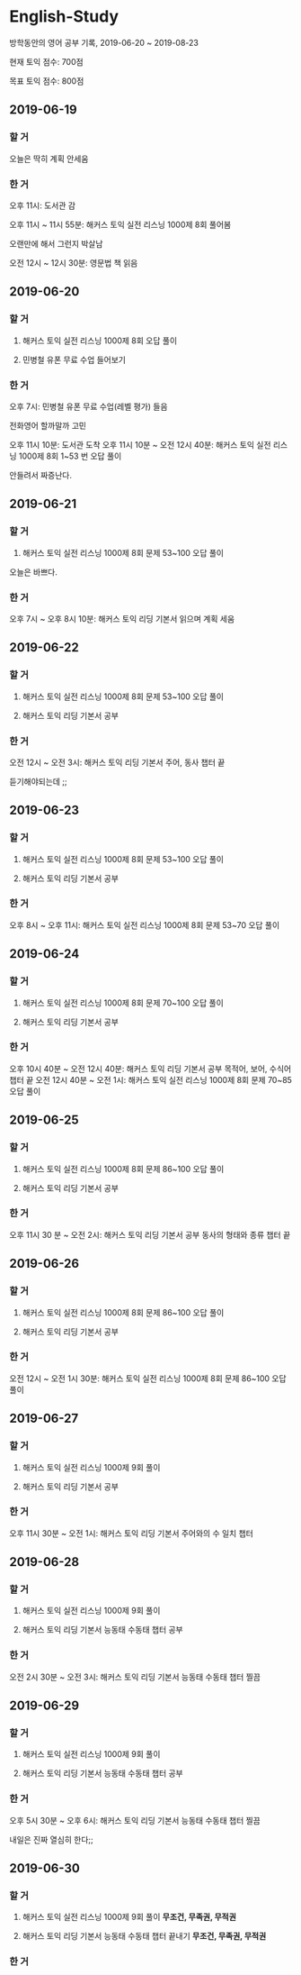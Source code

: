 # English-Study
방학동안의 영어 공부 기록, 2019-06-20 ~ 2019-08-23

현재 토익 점수: 700점

목표 토익 점수: 800점

## 2019-06-19

### 할 거

오늘은 딱히 계획 안세움


### 한 거 

오후 11시: 도서관 감

오후 11시 ~ 11시 55분: 해커스 토익 실전 리스닝 1000제 8회 풀어봄

오랜만에 해서 그런지 박살남

오전 12시 ~ 12시 30분: 영문법 책 읽음

## 2019-06-20

### 할 거

1. 해커스 토익 실전 리스닝 1000제 8회 오답 풀이

2. 민병철 유폰 무료 수업 들어보기

### 한 거

오후 7시: 민병철 유폰 무료 수업(레벨 평가) 들음

전화영어 할까말까 고민

오후 11시 10분: 도서관 도착
오후 11시 10분 ~ 오전 12시 40분: 해커스 토익 실전 리스닝 1000제 8회 1~53 번 오답 풀이

안들려서 짜증난다.

## 2019-06-21

### 할 거

1. 해커스 토익 실전 리스닝 1000제 8회 문제 53~100 오답 풀이

오늘은 바쁘다.

### 한 거

오후 7시 ~ 오후 8시 10분: 해커스 토익 리딩 기본서 읽으며 계획 세움

## 2019-06-22

### 할 거

1. 해커스 토익 실전 리스닝 1000제 8회 문제 53~100 오답 풀이

2. 해커스 토익 리딩 기본서 공부

### 한 거

오전 12시 ~ 오전 3시: 해커스 토익 리딩 기본서 주어, 동사 챕터 끝

듣기해야되는데 ;;


## 2019-06-23

### 할 거

1. 해커스 토익 실전 리스닝 1000제 8회 문제 53~100 오답 풀이

2. 해커스 토익 리딩 기본서 공부

### 한 거

오후 8시 ~ 오후 11시: 해커스 토익 실전 리스닝 1000제 8회 문제 53~70 오답 풀이

## 2019-06-24

### 할 거

1. 해커스 토익 실전 리스닝 1000제 8회 문제 70~100 오답 풀이

2. 해커스 토익 리딩 기본서 공부

### 한 거

오후 10시 40분 ~ 오전 12시 40분: 해커스 토익 리딩 기본서 공부 목적어, 보어, 수식어 챕터 끝
오전 12시 40분 ~ 오전 1시: 해커스 토익 실전 리스닝 1000제 8회 문제 70~85 오답 풀이

## 2019-06-25

### 할 거

1. 해커스 토익 실전 리스닝 1000제 8회 문제 86~100 오답 풀이

2. 해커스 토익 리딩 기본서 공부

### 한 거

오후 11시 30 분 ~ 오전 2시: 해커스 토익 리딩 기본서 공부 동사의 형태와 종류 챕터 끝

## 2019-06-26

### 할 거

1. 해커스 토익 실전 리스닝 1000제 8회 문제 86~100 오답 풀이

2. 해커스 토익 리딩 기본서 공부

### 한 거

오전 12시 ~ 오전 1시 30분: 해커스 토익 실전 리스닝 1000제 8회 문제 86~100 오답풀이

## 2019-06-27

### 할 거

1. 해커스 토익 실전 리스닝 1000제 9회 풀이

2. 해커스 토익 리딩 기본서 공부

### 한 거

오후 11시 30분 ~ 오전 1시: 해커스 토익 리딩 기본서 주어와의 수 일치 챕터 

## 2019-06-28

### 할 거

1. 해커스 토익 실전 리스닝 1000제 9회 풀이

2. 해커스 토익 리딩 기본서 능동태 수동태 챕터 공부

### 한 거

오전 2시 30분 ~ 오전 3시: 해커스 토익 리딩 기본서 능동태 수동태 챕터 찔끔

## 2019-06-29

### 할 거

1. 해커스 토익 실전 리스닝 1000제 9회 풀이

2. 해커스 토익 리딩 기본서 능동태 수동태 챕터 공부

### 한 거

오후 5시 30분 ~ 오후 6시: 해커스 토익 리딩 기본서 능동태 수동태 챕터 찔끔

내일은 진짜 열심히 한다;;

## 2019-06-30

### 할 거

1. 해커스 토익 실전 리스닝 1000제 9회 풀이 **무조건, 무족권, 무적권**

2. 해커스 토익 리딩 기본서 능동태 수동태 챕터 끝내기 **무조건, 무족권, 무적권**

### 한 거
